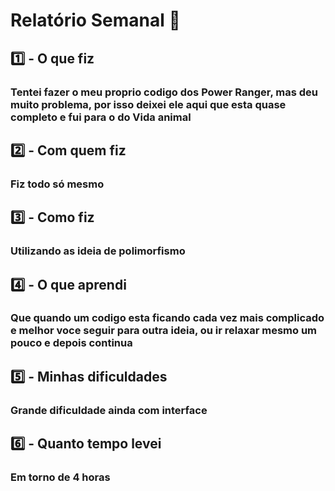 # Relatório Semanal :office:

## :one: - O que fiz

### Tentei fazer o meu proprio codigo dos Power Ranger, mas deu muito problema, por isso deixei ele aqui que esta quase completo e fui para o do Vida animal

## :two: - Com quem fiz

### Fiz todo só mesmo

## :three: - Como fiz

### Utilizando as ideia de polimorfismo

## :four: - O que aprendi

### Que quando um codigo esta ficando cada vez mais complicado e melhor voce seguir para outra ideia, ou ir relaxar mesmo um pouco e depois continua

## :five: - Minhas dificuldades

### Grande dificuldade ainda com interface

## :six: - Quanto tempo levei

### Em torno de 4 horas
